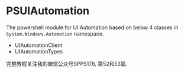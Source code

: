 # PSUIAutomation
The powershell module for UI Automation based on below 4 classes in `System.Windows.Automation` namespace.
- UIAutomationClient
- UIAutomationTypes

完整教程关注我的微信公众号SPPS178, 第52和53篇.